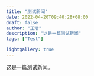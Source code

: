 ```yaml
---
title: "测试新闻"
date: 2022-04-20T09:40:28+08:00
draft: false
author: "王浩"
description: "这是一篇测试新闻"
tags: ["Test"]

lightgallery: true
---
```


这是一篇测试新闻。